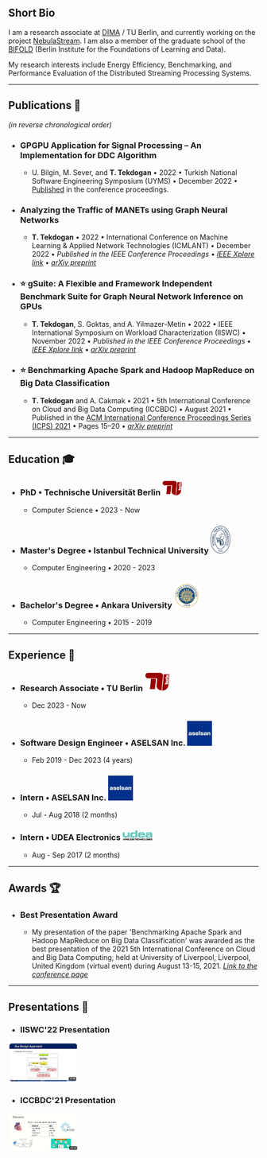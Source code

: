 ## Short Bio
I am a research associate at [DIMA](https://www.tu.berlin/en/dima) / TU Berlin, and currently working on the project [NebulaStream](https://nebula.stream/).
I am also a member of the graduate school of the [BIFOLD](https://www.bifold.berlin/) (Berlin Institute for the Foundations of Learning and Data).

My research interests include Energy Efficiency, Benchmarking, and Performance Evaluation of the Distributed Streaming Processing Systems.

---


## Publications 📜
_(in reverse chronological order)_

- ### GPGPU Application for Signal Processing – An Implementation for DDC Algorithm
  - U. Bilgin, M. Sever, and **T. Tekdogan** • 2022 • Turkish National Software Engineering Symposium (UYMS) • December 2022 • [Published](https://ekitap.atauni.edu.tr/index.php/16-ulusal-yazilim-muhendisligi-sempozyumu-bildiri-kitabi/) in the conference proceedings.

- ### Analyzing the Traffic of MANETs using Graph Neural Networks
  - **T. Tekdogan** • 2022 • International Conference on Machine Learning & Applied Network Technologies (ICMLANT) • December 2022 • _Published in the IEEE Conference Proceedings_ • [_IEEE Xplore link_](https://ieeexplore.ieee.org/document/9996518) • [_arXiv preprint_](https://arxiv.org/abs/2212.08923)

- ### ⭐ gSuite: A Flexible and Framework Independent Benchmark Suite for Graph Neural Network Inference on GPUs
  - **T. Tekdogan**, S. Goktas, and A. Yilmazer-Metin • 2022 • IEEE International Symposium on Workload Characterization (IISWC) • November 2022 • _Published in the IEEE Conference Proceedings_ • [_IEEE Xplore link_](https://ieeexplore.ieee.org/abstract/document/9975401) • [_arXiv preprint_](https://arxiv.org/abs/2210.11601)

- ### ⭐ Benchmarking Apache Spark and Hadoop MapReduce on Big Data Classification
  - **T. Tekdogan** and A. Cakmak • 2021 • 5th International Conference on Cloud and Big Data Computing (ICCBDC) • August 2021 • Published in the [ACM International Conference Proceedings Series (ICPS) 2021](https://dl.acm.org/doi/fullHtml/10.1145/3481646.3481649) • Pages 15–20 • [_arXiv preprint_](https://arxiv.org/abs/2209.10637)



---

## Education 🎓

- ### PhD • Technische Universität Berlin <img src="./tu.png" width="40">
  - Computer Science • 2023 - Now

- ### Master's Degree • Istanbul Technical University <img src="./itu.jpg" width="40">
  - Computer Engineering • 2020 - 2023

- ### Bachelor's Degree • Ankara University <img src="./au.png" width="50">
  - Computer Engineering • 2015 - 2019

---

## Experience 💼

- ### Research Associate • TU Berlin <img src="./tu.png" width="50">
  - Dec 2023 - Now

- ### Software Design Engineer • ASELSAN Inc.  <img src="./asel.jpg" width="50">
  - Feb 2019 - Dec 2023 (4 years)

- ### Intern • ASELSAN Inc.  <img src="./asel.jpg" width="50">
  - Jul - Aug 2018 (2 months)

- ### Intern • UDEA Electronics  <img src="./udea.png" width="60">
  - Aug - Sep 2017 (2 months)



---

## Awards 🏆

- ### Best Presentation Award
  - My presentation of the paper 'Benchmarking Apache Spark and Hadoop MapReduce on Big Data Classification' was awarded as the best presentation of the 2021 5th International Conference on Cloud and Big Data Computing, held at University of Liverpool, Liverpool, United Kingdom (virtual event) during August 13-15, 2021. [_Link to the conference page_](http://www.iccbdc.org/iccbdc21.html)


---

## Presentations 🎥

- ### IISWC'22 Presentation  
[<img src="./gh1.PNG" width="140">](https://youtu.be/HunX54vqUcc)

- ### ICCBDC'21 Presentation
[<img src="./gh2.PNG" width="140">](https://youtu.be/bikQj8yqIJw)





